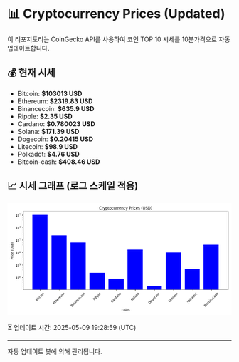 
# 📊 Cryptocurrency Prices (Updated)

이 리포지토리는 CoinGecko API를 사용하여 코인 TOP 10 시세를 10분가격으로 자동 업데이트합니다.

## 💰 현재 시세
- Bitcoin: **$103013 USD**
- Ethereum: **$2319.83 USD**
- Binancecoin: **$635.9 USD**
- Ripple: **$2.35 USD**
- Cardano: **$0.780023 USD**
- Solana: **$171.39 USD**
- Dogecoin: **$0.20415 USD**
- Litecoin: **$98.9 USD**
- Polkadot: **$4.76 USD**
- Bitcoin-cash: **$408.46 USD**

## 📈 시세 그래프 (로그 스케일 적용)
![Crypto Prices](crypto_prices.png)

⏳ 업데이트 시간: 2025-05-09 19:28:59 (UTC)

---
자동 업데이트 봇에 의해 관리됩니다.
